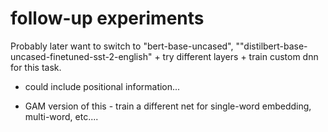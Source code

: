 # follow-up experiments

Probably later want to switch to "bert-base-uncased", ""distilbert-base-uncased-finetuned-sst-2-english" + try different layers + train custom dnn for this task.

- could include positional information...

- GAM version of this - train a different net for single-word embedding, multi-word, etc....